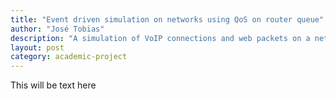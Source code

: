 ```yaml
---
title: "Event driven simulation on networks using QoS on router queue"
author: "José Tobias"
description: "A simulation of VoIP connections and web packets on a network, using QoS on queueing time"
layout: post
category: academic-project
---
```


This will be text here